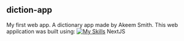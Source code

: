 ## diction-app

My first web app. A dictionary app made by Akeem Smith.
This web appilcation was built using:
[![My Skills](https://skillicons.dev/icons?i=nextjs)](https://skillicons.dev) NextJS

